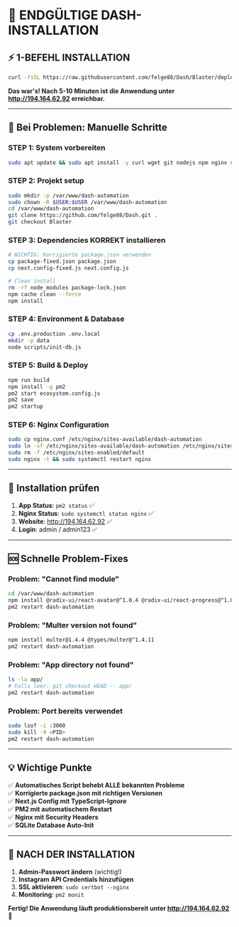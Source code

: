 # 🚀 ENDGÜLTIGE DASH-INSTALLATION 

## ⚡ 1-BEFEHL INSTALLATION

```bash
curl -fsSL https://raw.githubusercontent.com/felge88/Dash/Blaster/deploy-server.sh | bash
```

**Das war's! Nach 5-10 Minuten ist die Anwendung unter http://194.164.62.92 erreichbar.**

---

## 🔧 Bei Problemen: Manuelle Schritte

### STEP 1: System vorbereiten
```bash
sudo apt update && sudo apt install -y curl wget git nodejs npm nginx sqlite3
```

### STEP 2: Projekt setup
```bash
sudo mkdir -p /var/www/dash-automation
sudo chown -R $USER:$USER /var/www/dash-automation
cd /var/www/dash-automation
git clone https://github.com/felge88/Dash.git .
git checkout Blaster
```

### STEP 3: Dependencies KORREKT installieren
```bash
# WICHTIG: Korrigierte package.json verwenden
cp package-fixed.json package.json
cp next.config-fixed.js next.config.js

# Clean install
rm -rf node_modules package-lock.json
npm cache clean --force
npm install
```

### STEP 4: Environment & Database
```bash
cp .env.production .env.local
mkdir -p data
node scripts/init-db.js
```

### STEP 5: Build & Deploy
```bash
npm run build
npm install -g pm2
pm2 start ecosystem.config.js
pm2 save
pm2 startup
```

### STEP 6: Nginx Configuration
```bash
sudo cp nginx.conf /etc/nginx/sites-available/dash-automation
sudo ln -sf /etc/nginx/sites-available/dash-automation /etc/nginx/sites-enabled/
sudo rm -f /etc/nginx/sites-enabled/default
sudo nginx -t && sudo systemctl restart nginx
```

---

## 🎯 Installation prüfen

1. **App Status**: `pm2 status` ✅
2. **Nginx Status**: `sudo systemctl status nginx` ✅  
3. **Website**: http://194.164.62.92 ✅
4. **Login**: admin / admin123 ✅

---

## 🆘 Schnelle Problem-Fixes

### Problem: "Cannot find module"
```bash
cd /var/www/dash-automation
npm install @radix-ui/react-avatar@^1.0.4 @radix-ui/react-progress@^1.0.3 @radix-ui/react-tabs@^1.0.4
pm2 restart dash-automation
```

### Problem: "Multer version not found"
```bash
npm install multer@1.4.4 @types/multer@^1.4.11
pm2 restart dash-automation
```

### Problem: "App directory not found"
```bash
ls -la app/
# Falls leer: git checkout HEAD -- app/
pm2 restart dash-automation
```

### Problem: Port bereits verwendet
```bash
sudo lsof -i :3000
sudo kill -9 <PID>
pm2 restart dash-automation
```

---

## 💡 Wichtige Punkte

✅ **Automatisches Script behebt ALLE bekannten Probleme**  
✅ **Korrigierte package.json mit richtigen Versionen**  
✅ **Next.js Config mit TypeScript-Ignore**  
✅ **PM2 mit automatischem Restart**  
✅ **Nginx mit Security Headers**  
✅ **SQLite Database Auto-Init**  

---

## 🚀 NACH DER INSTALLATION

1. **Admin-Passwort ändern** (wichtig!)
2. **Instagram API Credentials hinzufügen**
3. **SSL aktivieren**: `sudo certbot --nginx`
4. **Monitoring**: `pm2 monit`

**Fertig! Die Anwendung läuft produktionsbereit unter http://194.164.62.92** 🎉
